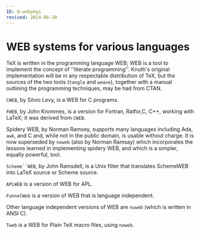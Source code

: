```yaml
---
ID: Q-webpkgs
revised: 2014-06-10
---
```

# WEB systems for various languages

TeX is written in the programming language WEB; WEB
is a tool to implement the concept of ''literate programming''.
Knuth's original implementation will be in any respectable
distribution of TeX, but the sources of the two tools
(`tangle` and `weave`), together with a manual
outlining the programming techniques, may be had from CTAN.

`CWEB`, by Silvio Levy, is a WEB for C programs.

`FWEB`, by John Krommes, is a version for Fortran,
Ratfor,C, C++, working with LaTeX; it was derived
from `CWEB`.

Spidery WEB, by Norman Ramsey, supports many 
languages including Ada, `awk`, and C
and, while not in the public domain, is usable without charge.  It is
now superseded by `noweb` (also by Norman Ramsay) which
incorporates the lessons learned in implementing spidery WEB,
and which is a simpler, equally powerful, tool.

`Scheme``WEB`, by John Ramsdell, is a Unix filter that
translates SchemeWEB into LaTeX source or Scheme source.

`APLWEB` is a version of WEB for APL.

`FunnelWeb` is a version of WEB that is language independent.

Other language independent versions of WEB are `nuweb` (which
is written in ANSI C).

`Tweb` is a WEB for Plain TeX macro files, using
`noweb`.

